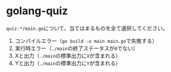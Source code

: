 # golang-quiz

`quiz-*/main.go`について、当てはまるものを全て選択してください。
1. コンパイルエラー（`go build -o main main.go`で失敗する）
2. 実行時エラー（`./main`の終了ステータスが`0`でない）
3. Xと出力（`./main`の標準出力に`X`が含まれる）
4. Yと出力（`./main`の標準出力に`Y`が含まれる）
